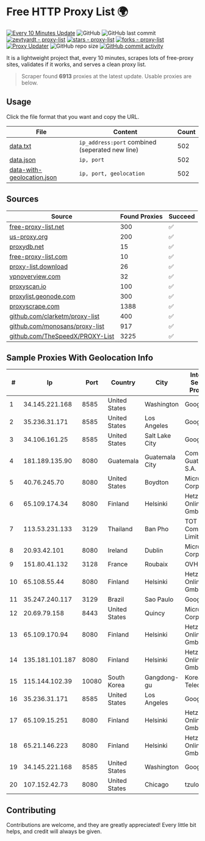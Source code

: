 
# Free HTTP Proxy List 🌍

[![Every 10 Minutes Update](https://github.com/mertguvencli/http-proxy-list/actions/workflows/main.yml/badge.svg?branch=main)](https://github.com/mertguvencli/http-proxy-list/actions/workflows/main.yml)
![GitHub](https://img.shields.io/github/license/mertguvencli/http-proxy-list)
![GitHub last commit](https://img.shields.io/github/last-commit/mertguvencli/http-proxy-list)
[![zevtyardt - proxy-list](https://img.shields.io/static/v1?label=zevtyardt&message=proxy-list&color=blue&logo=github)](https://github.com/zevtyardt/proxy-list "Go to GitHub repo")
[![stars - proxy-list](https://img.shields.io/github/stars/zevtyardt/proxy-list?style=social)](https://github.com/zevtyardt/proxy-list)
[![forks - proxy-list](https://img.shields.io/github/forks/zevtyardt/proxy-list?style=social)](https://github.com/zevtyardt/proxy-list)
[![Proxy Updater](https://github.com/zevtyardt/proxy-list/workflows/Proxy%20Updater/badge.svg)](https://github.com/zevtyardt/proxy-list/actions?query=workflow:"Proxy+Updater")
![GitHub repo size](https://img.shields.io/github/repo-size/zevtyardt/proxy-list)
[![GitHub commit activity](https://img.shields.io/github/commit-activity/m/zevtyardt/proxy-list?logo=commits)](https://github.com/zevtyardt/proxy-list/commits/main)

It is a lightweight project that, every 10 minutes, scrapes lots of free-proxy sites, validates if it works, and serves a clean proxy list.

> Scraper found **6913** proxies at the latest update. Usable proxies are below.

## Usage

Click the file format that you want and copy the URL.

|File|Content|Count|
|----|-------|-----|
|[data.txt](https://raw.githubusercontent.com/mertguvencli/http-proxy-list/main/proxy-list/data.txt)|`ip_address:port` combined (seperated new line)|502|
|[data.json](https://raw.githubusercontent.com/mertguvencli/http-proxy-list/main/proxy-list/data.json)|`ip, port`|502|
|[data-with-geolocation.json](https://raw.githubusercontent.com/mertguvencli/http-proxy-list/main/proxy-list/data-with-geolocation.json)|`ip, port, geolocation`|502|

## Sources

|Source|Found Proxies|Succeed|
|------|-------------|-------|
|[free-proxy-list.net](https://free-proxy-list.net)|300|✅|
|[us-proxy.org](https://www.us-proxy.org)|200|✅|
|[proxydb.net](http://proxydb.net)|15|✅|
|[free-proxy-list.com](https://free-proxy-list.com/?page=&port=&type%5B%5D=http&type%5B%5D=https&up_time=0&search=Search)|10|✅|
|[proxy-list.download](https://www.proxy-list.download/HTTP)|26|✅|
|[vpnoverview.com](https://vpnoverview.com/privacy/anonymous-browsing/free-proxy-servers)|32|✅|
|[proxyscan.io](https://www.proxyscan.io)|100|✅|
|[proxylist.geonode.com](https://proxylist.geonode.com/api/proxy-list?limit=300&page=1&sort_by=lastChecked&sort_type=desc&protocols=http,https)|300|✅|
|[proxyscrape.com](https://api.proxyscrape.com/v2/?request=displayproxies&protocol=http&timeout=10000&country=all&ssl=all&anonymity=all)|1388|✅|
|[github.com/clarketm/proxy-list](https://raw.githubusercontent.com/clarketm/proxy-list/master/proxy-list-raw.txt)|400|✅|
|[github.com/monosans/proxy-list](https://raw.githubusercontent.com/monosans/proxy-list/main/proxies/http.txt)|917|✅|
|[github.com/TheSpeedX/PROXY-List](https://raw.githubusercontent.com/TheSpeedX/PROXY-List/master/http.txt)|3225|✅|


## Sample Proxies With Geolocation Info

|#|Ip|Port|Country|City|Internet Service Provider|
|-|--|----|-------|----|-------------------------|
|1|34.145.221.168|8585|United States|Washington|Google LLC|
|2|35.236.31.171|8585|United States|Los Angeles|Google LLC|
|3|34.106.161.25|8585|United States|Salt Lake City|Google LLC|
|4|181.189.135.90|8080|Guatemala|Guatemala City|Comcel Guatemala S.A.|
|5|40.76.245.70|8080|United States|Boydton|Microsoft Corporation|
|6|65.109.174.34|8080|Finland|Helsinki|Hetzner Online GmbH|
|7|113.53.231.133|3129|Thailand|Ban Pho|TOT Public Company Limited|
|8|20.93.42.101|8080|Ireland|Dublin|Microsoft Corporation|
|9|151.80.41.132|3128|France|Roubaix|OVH SAS|
|10|65.108.55.44|8080|Finland|Helsinki|Hetzner Online GmbH|
|11|35.247.240.117|3129|Brazil|Sao Paulo|Google LLC|
|12|20.69.79.158|8443|United States|Quincy|Microsoft Corporation|
|13|65.109.170.94|8080|Finland|Helsinki|Hetzner Online GmbH|
|14|135.181.101.187|8080|Finland|Helsinki|Hetzner Online GmbH|
|15|115.144.102.39|10080|South Korea|Gangdong-gu|Korea Telecom|
|16|35.236.31.171|8585|United States|Los Angeles|Google LLC|
|17|65.109.15.251|8080|Finland|Helsinki|Hetzner Online GmbH|
|18|65.21.146.223|8080|Finland|Helsinki|Hetzner Online GmbH|
|19|34.145.221.168|8585|United States|Washington|Google LLC|
|20|107.152.42.73|8080|United States|Chicago|tzulo, inc.|



## Contributing

Contributions are welcome, and they are greatly appreciated! Every
little bit helps, and credit will always be given.

